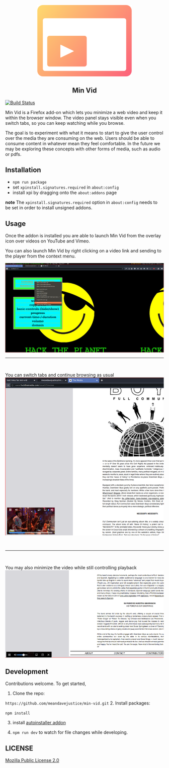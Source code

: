 <p align="center">
  <a href="https://testpilot.firefox.com/experiments/min-vid">
    <img width="300" src="docs/images/gradient-logo.png">
  </a>
  <h2 align="center">Min Vid</h2>
</p>

[![Build Status](https://travis-ci.org/meandavejustice/min-vid.svg?branch=master)](https://travis-ci.org/meandavejustice/min-vid)

Min Vid is a Firefox add-on which lets you minimize a web video and
keep it within the browser window. The video panel stays visible even
when you switch tabs, so you can keep watching while you browse.

The goal is to experiment with what it means to start to give the user
control over the media they are consuming on the web. Users should be
able to consume content in whatever mean they feel comfortable. In the
future we may be exploring these concepts with other forms of media,
such as audio or pdfs.

## Installation

* `npm run package`
* set `xpinstall.signatures.required` in `about:config`
* install xpi by dragging onto the `about:addons` page


**note**
The `xpinstall.signatures.required` option in `about:config` needs to
be set in order to install unsigned addons.

## Usage

Once the addon is installed you are able to launch Min Vid from the
overlay icon over videos on YouTube and Vimeo.

You can also launch Min Vid by right clicking on a video link and
sending to the player from the context menu.

<img width="650" src="docs/images/send-to-player.png">

<br>
<hr>
<br>

You can switch tabs and continue browsing as usual
<img width="650" src="docs/images/playing.png">

<br>
<hr>
<br>

You may also minimize the video while still controlling playback
<img width="650" src="docs/images/minimized.png">

## Development
Contributions welcome. To get started,

1.  Clone the repo:

   `https://github.com/meandavejustice/min-vid.git`
2.  Install packages:

   `npm install`

3. install [autoinstaller addon](https://addons.mozilla.org/en-US/firefox/addon/autoinstaller/)

4. `npm run dev` to watch for file changes while developing.


## LICENSE
[Mozilla Public License 2.0](LICENSE)
